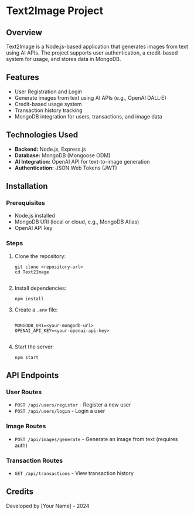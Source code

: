 <h1>Text2Image Project</h1>

<h2>Overview</h2>
<p>Text2Image is a Node.js-based application that generates images from text using AI APIs. The project supports user authentication, a credit-based system for usage, and stores data in MongoDB.</p>

<h2>Features</h2>
<ul>
  <li>User Registration and Login</li>
  <li>Generate images from text using AI APIs (e.g., OpenAI DALL·E)</li>
  <li>Credit-based usage system</li>
  <li>Transaction history tracking</li>
  <li>MongoDB integration for users, transactions, and image data</li>
</ul>

<h2>Technologies Used</h2>
<ul>
  <li><strong>Backend:</strong> Node.js, Express.js</li>
  <li><strong>Database:</strong> MongoDB (Mongoose ODM)</li>
  <li><strong>AI Integration:</strong> OpenAI API for text-to-image generation</li>
  <li><strong>Authentication:</strong> JSON Web Tokens (JWT)</li>
</ul>

<h2>Installation</h2>

<h3>Prerequisites</h3>
<ul>
  <li>Node.js installed</li>
  <li>MongoDB URI (local or cloud, e.g., MongoDB Atlas)</li>
  <li>OpenAI API key</li>
</ul>

<h3>Steps</h3>
<ol>
  <li>Clone the repository:
    <pre><code>git clone &lt;repository-url&gt;
cd Text2Image
    </code></pre>
  </li>
  <li>Install dependencies:
    <pre><code>npm install</code></pre>
  </li>
  <li>Create a <code>.env</code> file:
    <pre><code>
MONGODB_URI=&lt;your-mongodb-uri&gt;
OPENAI_API_KEY=&lt;your-openai-api-key&gt;
    </code></pre>
  </li>
  <li>Start the server:
    <pre><code>npm start</code></pre>
  </li>
</ol>

<h2>API Endpoints</h2>

<h3>User Routes</h3>
<ul>
  <li><code>POST /api/users/register</code> - Register a new user</li>
  <li><code>POST /api/users/login</code> - Login a user</li>
</ul>

<h3>Image Routes</h3>
<ul>
  <li><code>POST /api/images/generate</code> - Generate an image from text (requires auth)</li>
</ul>

<h3>Transaction Routes</h3>
<ul>
  <li><code>GET /api/transactions</code> - View transaction history</li>
</ul>

<h2>Credits</h2>
<p>Developed by [Your Name] - 2024</p>
